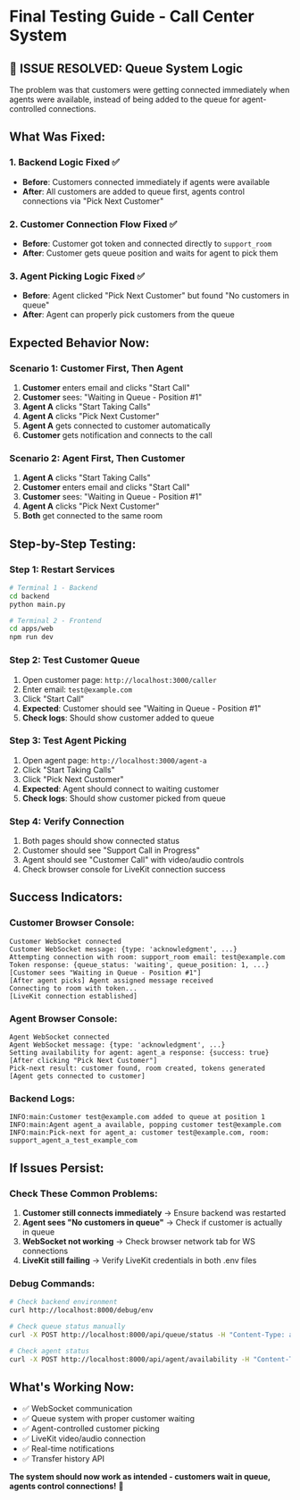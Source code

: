 # Final Testing Guide - Call Center System

## **🎯 ISSUE RESOLVED: Queue System Logic**

The problem was that customers were getting connected immediately when agents were available, instead of being added to the queue for agent-controlled connections.

## **What Was Fixed:**

### **1. Backend Logic Fixed** ✅
- **Before**: Customers connected immediately if agents were available
- **After**: All customers are added to queue first, agents control connections via "Pick Next Customer"

### **2. Customer Connection Flow Fixed** ✅
- **Before**: Customer got token and connected directly to `support_room`
- **After**: Customer gets queue position and waits for agent to pick them

### **3. Agent Picking Logic Fixed** ✅
- **Before**: Agent clicked "Pick Next Customer" but found "No customers in queue"
- **After**: Agent can properly pick customers from the queue

## **Expected Behavior Now:**

### **Scenario 1: Customer First, Then Agent**
1. **Customer** enters email and clicks "Start Call"
2. **Customer** sees: "Waiting in Queue - Position #1"
3. **Agent A** clicks "Start Taking Calls"
4. **Agent A** clicks "Pick Next Customer"
5. **Agent A** gets connected to customer automatically
6. **Customer** gets notification and connects to the call

### **Scenario 2: Agent First, Then Customer**
1. **Agent A** clicks "Start Taking Calls"
2. **Customer** enters email and clicks "Start Call"
3. **Customer** sees: "Waiting in Queue - Position #1"
4. **Agent A** clicks "Pick Next Customer"
5. **Both** get connected to the same room

## **Step-by-Step Testing:**

### **Step 1: Restart Services**
```bash
# Terminal 1 - Backend
cd backend
python main.py

# Terminal 2 - Frontend  
cd apps/web
npm run dev
```

### **Step 2: Test Customer Queue**
1. Open customer page: `http://localhost:3000/caller`
2. Enter email: `test@example.com`
3. Click "Start Call"
4. **Expected**: Customer should see "Waiting in Queue - Position #1"
5. **Check logs**: Should show customer added to queue

### **Step 3: Test Agent Picking**
1. Open agent page: `http://localhost:3000/agent-a`
2. Click "Start Taking Calls"
3. Click "Pick Next Customer"
4. **Expected**: Agent should connect to waiting customer
5. **Check logs**: Should show customer picked from queue

### **Step 4: Verify Connection**
1. Both pages should show connected status
2. Customer should see "Support Call in Progress"
3. Agent should see "Customer Call" with video/audio controls
4. Check browser console for LiveKit connection success

## **Success Indicators:**

### **Customer Browser Console:**
```
Customer WebSocket connected
Customer WebSocket message: {type: 'acknowledgment', ...}
Attempting connection with room: support_room email: test@example.com
Token response: {queue_status: 'waiting', queue_position: 1, ...}
[Customer sees "Waiting in Queue - Position #1"]
[After agent picks] Agent assigned message received
Connecting to room with token...
[LiveKit connection established]
```

### **Agent Browser Console:**
```
Agent WebSocket connected
Agent WebSocket message: {type: 'acknowledgment', ...}
Setting availability for agent: agent_a response: {success: true}
[After clicking "Pick Next Customer"]
Pick-next result: customer found, room created, tokens generated
[Agent gets connected to customer]
```

### **Backend Logs:**
```
INFO:main:Customer test@example.com added to queue at position 1
INFO:main:Agent agent_a available, popping customer test@example.com
INFO:main:Pick-next for agent_a: customer test@example.com, room: support_agent_a_test_example_com
```

## **If Issues Persist:**

### **Check These Common Problems:**
1. **Customer still connects immediately** → Ensure backend was restarted
2. **Agent sees "No customers in queue"** → Check if customer is actually in queue
3. **WebSocket not working** → Check browser network tab for WS connections
4. **LiveKit still failing** → Verify LiveKit credentials in both .env files

### **Debug Commands:**
```bash
# Check backend environment
curl http://localhost:8000/debug/env

# Check queue status manually
curl -X POST http://localhost:8000/api/queue/status -H "Content-Type: application/json" -d '{"email": "test@example.com"}'

# Check agent status
curl -X POST http://localhost:8000/api/agent/availability -H "Content-Type: application/json" -d '{"agent_id": "agent_a", "status": "available"}'
```

## **What's Working Now:**
- ✅ WebSocket communication
- ✅ Queue system with proper customer waiting
- ✅ Agent-controlled customer picking
- ✅ LiveKit video/audio connection
- ✅ Real-time notifications
- ✅ Transfer history API

**The system should now work as intended - customers wait in queue, agents control connections!** 🎉